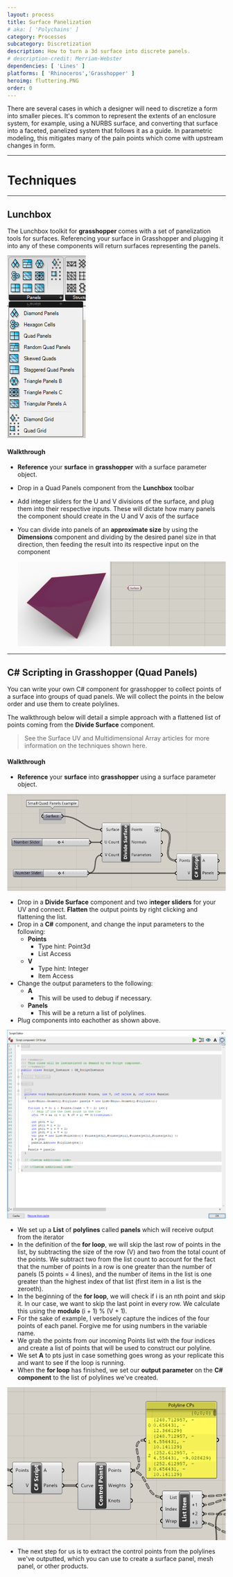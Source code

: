 ```yaml
---
layout: process
title: Surface Panelization
# aka: [ 'Polychains' ]
category: Processes
subcategory: Discretization
description: How to turn a 3d surface into discrete panels.
# description-credit: Merriam-Webster
dependencies: [ 'Lines' ]
platforms: [ 'Rhinoceros','Grasshopper' ]
heroimg: fluttering.PNG
order: 0
---
```


There are several cases in which a designer will need to discretize a form into smaller pieces. It's common to represent the extents of an enclosure system, for example, using a NURBS surface, and converting that surface into a faceted, panelized system that follows it as a guide. In parametric modeling, this mitigates many of the pain points which come with upstream changes in form. 

---
# Techniques
---


## Lunchbox

The Lunchbox toolkit for **grasshopper** comes with a set of panelization tools for surfaces. Referencing your surface in Grasshopper and plugging it into any of these components will return surfaces representing the panels.



![](.\images\LunchboxPanels.png)



#### Walkthrough

- **Reference** your **surface** in **grasshopper** with a surface parameter object.

- Drop in a Quad Panels component from the **Lunchbox** toolbar

- Add integer sliders for the U and V divisions of the surface, and plug them into their respective inputs. These will dictate how many panels the component should create in the U and V axis of the surface

- You can divide into panels of an **approximate size** by using the **Dimensions** component and dividing by the desired panel size in that direction, then feeding the result into its respective input on the component

  ![](.\images\LunchboxPanels.gif)

---
## C# Scripting in Grasshopper (Quad Panels)

You can write your own C# component for grasshopper to collect points of a surface into groups of quad panels. We will collect the points in the below order and use them to create polylines. 

The walkthrough below will detail a simple approach with a flattened list of points coming from the **Divide Surface** component.

> See the Surface UV and Multidimensional Array articles for more information on the techniques shown here.


#### Walkthrough

- **Reference** your **surface** into **grasshopper** using a surface parameter object.

![0](.\images\flutter\0.PNG)

- Drop in a **Divide Surface** component and two i**nteger sliders** for your UV and connect. **Flatten** the output points by right clicking and flattening the list.
- Drop in a **C#** component, and change the input parameters to the following:
  - **Points**
    - Type hint: Point3d
    - List Access
  - **V**
    - Type hint: Integer
    - Item Access
- Change the output parameters to the following:
  - **A**
    - This will be used to debug if necessary.
  - **Panels**
    - This will be a return a list of polylines.
- Plug components into eachother as shown above.

![0](.\images\flutter\1.PNG)

- We set up a **List** of **polylines** called **panels** which will receive output from the iterator
- In the definition of the **for loop**, we will skip the last row of points in the list, by subtracting the size of the row (V) and two from the total count of the points. We subtract two from the list count to account for the fact that the number of points in a row is one greater than the number of panels (5 points = 4 lines), and the number of items in the list is one greater than the highest index of that list (first item in a list is the zeroeth).
- In the beginning of the **for loop**, we will check if i is an nth point and skip it. In our case, we want to skip the last point in every row. We calculate this using the **modulo** (i + 1) % (V + 1).
- For the sake of example, I verbosely capture the indices of the four points of each panel. Forgive me for using numbers in the variable name.
- We grab the points from our incoming Points list with the four indices and create a list of points that will be used to construct our polyline.
- We set **A** to pts just in case something goes wrong as your replicate this and want to see if the loop is running.
- When the **for loop** has finished, we set our **output parameter** on the **C# component** to the list of polylines we've created.

![2](.\images\flutter\2.PNG)

- The next step for us is to extract the control points from the polylines we've outputted, which you can use to create a surface panel, mesh panel, or other products.


